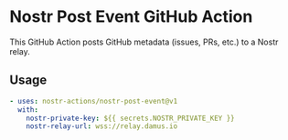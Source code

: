 # Nostr Post Event GitHub Action

This GitHub Action posts GitHub metadata (issues, PRs, etc.) to a Nostr relay.

## Usage

```yaml
- uses: nostr-actions/nostr-post-event@v1
  with:
    nostr-private-key: ${{ secrets.NOSTR_PRIVATE_KEY }}
    nostr-relay-url: wss://relay.damus.io
